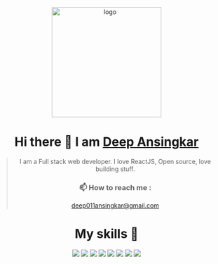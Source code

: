 <div style="text-align: center;">
<img src='https://user-images.githubusercontent.com/118118102/221144300-8081b8de-3f3a-4ed1-957b-2e5f2af4b4ae.png' alt='logo' width='250px' margin='0'/>

# Hi there 👋 I am [Deep Ansingkar](linkedin.com/in/deep-ansingkar-94985121b) 


>I am a Full stack web developer. I love ReactJS, Open source, love building stuff.
>
>### 📫 How to reach me :
> deep011ansingkar@gmail.com
>

# My skills 🚀

![](https://img.shields.io/badge/HTML5-E34F26?style=for-the-badge&logo=html5&logoColor=white)
![](https://img.shields.io/badge/JavaScript-F7DF1E?style=for-the-badge&logo=javascript&logoColor=black)
![](https://img.shields.io/badge/Node.js-43853D?style=for-the-badge&logo=node.js&logoColor=white)
![](https://img.shields.io/badge/CSS3-1572B6?style=for-the-badge&logo=css3&logoColor=white)
![](https://img.shields.io/badge/Markdown-000000?style=for-the-badge&logo=markdown&logoColor=white)
![](https://img.shields.io/badge/React-20232A?style=for-the-badge&logo=react&logoColor=61DAFB)
![](https://img.shields.io/badge/Tailwind_CSS-38B2AC?style=for-the-badge&logo=tailwind-css&logoColor=white)
![](https://img.shields.io/badge/Bootstrap-563D7C?style=for-the-badge&logo=bootstrap&logoColor=white)

  
</div>